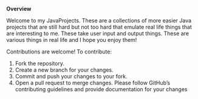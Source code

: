 **Overview**


Welcome to my JavaProjects. These are a collections of more easier Java projects that are still hard but not too hard that emulate real life things that are interesting to me. These take user input and output things. These are various things in real life and I hope you enjoy them!


Contributions are welcome! To contribute:

1. Fork the repository.
2. Create a new branch for your changes.
3. Commit and push your changes to your fork.
4. Open a pull request to merge changes.
Please follow GitHub’s contributing guidelines and provide documentation for your changes
